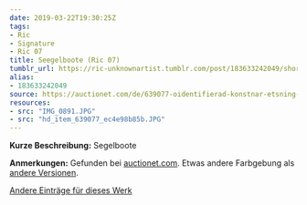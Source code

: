 ```yaml
---
date: 2019-03-22T19:30:25Z
tags:
- Ric
- Signature
- Ric 07
title: Seegelboote (Ric 07)
tumblr_url: https://ric-unknownartist.tumblr.com/post/183633242049/short-description-sailing-boats-notes-taken
alias:
- 183633242049
source: https://auctionet.com/de/639077-oidentifierad-konstnar-etsning-signerad-ric
resources:
- src: "IMG_0891.JPG"
- src: "hd_item_639077_ec4e98b85b.JPG"
---
```


**Kurze Beschreibung:** Segelboote

**Anmerkungen:** Gefunden bei [auctionet.com](https://auctionet.com/de/639077-oidentifierad-konstnar-etsning-signerad-ric). Etwas andere Farbgebung als [andere Versionen](/tags/ric-07).

[Andere Einträge für dieses Werk](/tags/ric-07)
